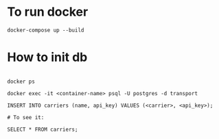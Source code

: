 # To run docker 
```
docker-compose up --build

```
# How to init db

```

docker ps

docker exec -it <container-name> psql -U postgres -d transport

INSERT INTO carriers (name, api_key) VALUES (<carrier>, <api_key>);

# To see it:

SELECT * FROM carriers;

```